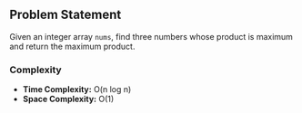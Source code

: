  

## Problem Statement

Given an integer array `nums`, find three numbers whose product is maximum and return the maximum product.

### Complexity

- **Time Complexity:** O(n log n)
- **Space Complexity:** O(1)
